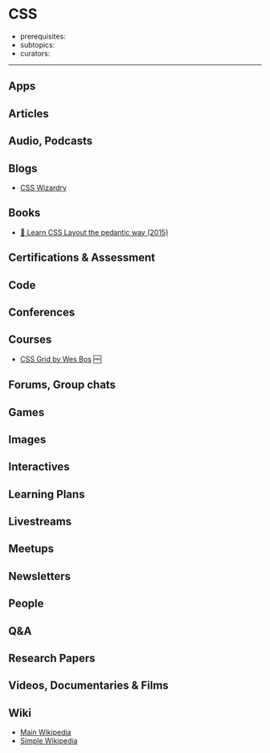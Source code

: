 # CSS

- prerequisites:
- subtopics:
- curators:

------

## Apps

## Articles

## Audio, Podcasts

## Blogs
- [CSS Wizardry](https://csswizardry.com/archive/)


## Books
- [📖 Learn CSS Layout the pedantic way (2015)](http://book.mixu.net/css/)

## Certifications & Assessment

## Code

## Conferences

## Courses

- [CSS Grid by Wes Bos](https://github.com/wesbos/css-grid) 🆓

## Forums, Group chats

## Games

## Images

## Interactives

## Learning Plans

## Livestreams

## Meetups

## Newsletters

## People

## Q&A

## Research Papers

## Videos, Documentaries & Films

## Wiki
- [Main Wikipedia](https://en.wikipedia.org/wiki/Cascading_Style_Sheets)
- [Simple Wikipedia](https://simple.wikipedia.org/wiki/Cascading_Style_Sheets)
